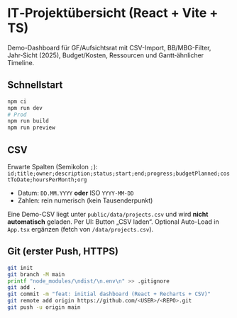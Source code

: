 # IT‑Projektübersicht (React + Vite + TS)

Demo-Dashboard für GF/Aufsichtsrat mit CSV-Import, BB/MBG-Filter, Jahr‑Sicht (2025), Budget/Kosten, Ressourcen und Gantt‑ähnlicher Timeline.

## Schnellstart

```bash
npm ci
npm run dev
# Prod
npm run build
npm run preview
```

## CSV
Erwarte Spalten (Semikolon `;`):  
`id;title;owner;description;status;start;end;progress;budgetPlanned;costToDate;hoursPerMonth;org`

- Datum: `DD.MM.YYYY` **oder** ISO `YYYY-MM-DD`
- Zahlen: rein numerisch (kein Tausenderpunkt)

Eine Demo-CSV liegt unter `public/data/projects.csv` und wird **nicht automatisch** geladen. Per UI: Button „CSV laden“. Optional Auto-Load in `App.tsx` ergänzen (fetch von `/data/projects.csv`).

## Git (erster Push, HTTPS)
```bash
git init
git branch -M main
printf "node_modules/\ndist/\n.env\n" >> .gitignore
git add .
git commit -m "feat: initial dashboard (React + Recharts + CSV)"
git remote add origin https://github.com/<USER>/<REPO>.git
git push -u origin main
```
